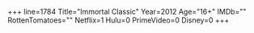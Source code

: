 +++
line=1784
Title="Immortal Classic"
Year=2012
Age="16+"
IMDb=""
RottenTomatoes=""
Netflix=1
Hulu=0
PrimeVideo=0
Disney=0
+++

